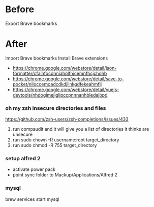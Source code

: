 # Before

Export Brave bookmarks

# After

Import Brave bookmarks
Install Brave extensions
 - https://chrome.google.com/webstore/detail/json-formatter/cfaihfocdnniaholfnjcemnfhcjchohb
 - https://chrome.google.com/webstore/detail/save-to-pocket/niloccemoadcdkdjlinkgdfekeahmflj
 - https://chrome.google.com/webstore/detail/vuejs-devtools/nhdogjmejiglipccpnnnanhbledajbpd

### oh my zsh insecure directories and files
https://github.com/zsh-users/zsh-completions/issues/433

1. run compaudit and it will give you a list of directories it thinks are unsecure
2. run sudo chown -R username:root target_directory
3. run sudo chmod -R 755 target_directory

### setup alfred 2
- activate power pack
- point sync folder to Mackup/Applications/Alfred 2

### mysql
brew services start mysql